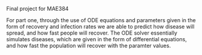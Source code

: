 Final project for MAE384

For part one, through the use of ODE equations and parameters given in the form of recovery and infection rates we are able to predict how disease will spread, and how fast people will recover. The ODE solver essentially simulates diseases, which are given in the form of differential equations, and how fast the population will recover with the paramter values. 
